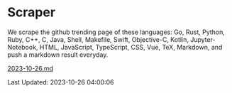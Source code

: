 # Scraper

We scrape the github trending page of these languages: Go, Rust, Python, Ruby, C++, C, Java, Shell, Makefile, Swift, Objective-C, Kotlin, Jupyter-Notebook, HTML, JavaScript, TypeScript, CSS, Vue, TeX, Markdown, and push a markdown result everyday.

[2023-10-26.md](https://github.com/yangwenmai/github-trending-backup/blob/master/2023-10-26.md)

Last Updated: 2023-10-26 04:00:06